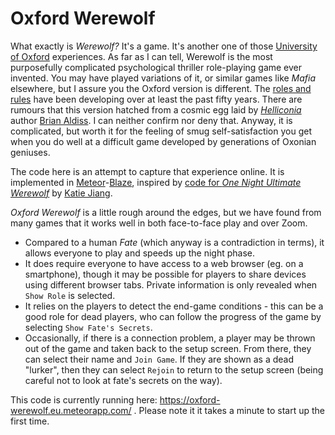 # Oxford Werewolf

What exactly is _Werewolf?_ It's a game. It's another one of those [University of Oxford](http://www.ox.ac.uk/) experiences. As far as I can tell, Werewolf is the most purposefully complicated psychological thriller role-playing game ever invented. You may have played variations of it, or similar games like _Mafia_ elsewhere, but I assure you the Oxford version is different. The [roles and rules](Werewolf.md) have been developing over at least the past fifty years. There are rumours that this version hatched from a cosmic egg laid by [_Helliconia_](https://en.wikipedia.org/wiki/Helliconia) author [Brian Aldiss](https://en.wikipedia.org/wiki/Brian_Aldiss). I can neither confirm nor deny that. Anyway, it is complicated, but worth it for the feeling of smug self-satisfaction you get when you do well at a difficult game developed by generations of Oxonian geniuses.

The code here is an attempt to capture that experience online. It is implemented in [Meteor](https://github.com/meteor/meteor)-[Blaze](https://github.com/meteor/blaze), inspired by [code for _One Night Ultimate Werewolf_](https://github.com/timadye/werewolf/tree/1n-werewolf) by [Katie Jiang](https://github.com/katiejiang/).

_Oxford Werewolf_ is a little rough around the edges, but we have found from many games that it works well in both face-to-face play and over Zoom.

* Compared to a human _Fate_ (which anyway is a contradiction in terms), it allows everyone to play and speeds up the night phase.
* It does require everyone to have access to a web browser (eg. on a smartphone), though it may be possible for players to share devices using different browser tabs. Private information is only revealed when `Show Role` is selected.
* It relies on the players to detect the end-game conditions - this can be a good role for dead players, who can follow the progress of the game by selecting `Show Fate's Secrets`.
* Occasionally, if there is a connection problem, a player may be thrown out of the game and taken back to the setup screen. From there, they can select their name and `Join Game`. If they are shown as a dead "lurker", then they can select `Rejoin` to return to the setup screen (being careful not to look at fate's secrets on the way).

This code is currently running here: https://oxford-werewolf.eu.meteorapp.com/ . Please note it it takes a minute to start up the first time.
